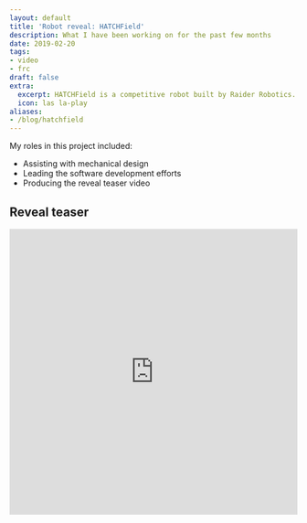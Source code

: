 ```yaml
---
layout: default
title: 'Robot reveal: HATCHField'
description: What I have been working on for the past few months
date: 2019-02-20
tags:
- video
- frc
draft: false
extra:
  excerpt: HATCHField is a competitive robot built by Raider Robotics.
  icon: las la-play
aliases:
- /blog/hatchfield
---
```


My roles in this project included:

- Assisting with mechanical design
- Leading the software development efforts
- Producing the reveal teaser video

## Reveal teaser

<iframe width="100%" height="500" src="https://www.youtube.com/embed/jOMny7rGcmc" title="Robot Reveal 2019" frameborder="0" allow="accelerometer; autoplay; clipboard-write; encrypted-media; gyroscope; picture-in-picture" allowfullscreen></iframe>

